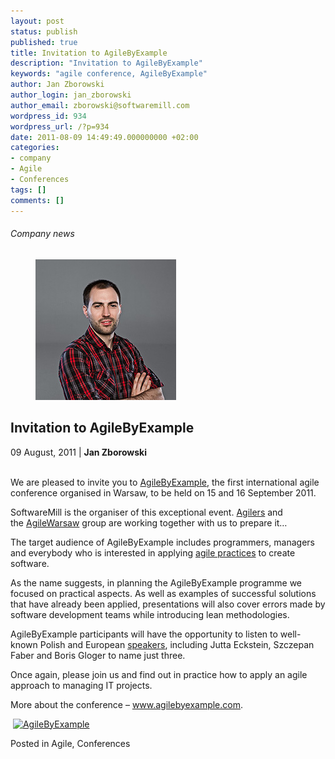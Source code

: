 ```yaml
---
layout: post
status: publish
published: true
title: Invitation to AgileByExample
description: "Invitation to AgileByExample"
keywords: "agile conference, AgileByExample"
author: Jan Zborowski
author_login: jan_zborowski
author_email: zborowski@softwaremill.com
wordpress_id: 934
wordpress_url: /?p=934
date: 2011-08-09 14:49:49.000000000 +02:00
categories:
- company
- Agile
- Conferences
tags: []
comments: []
---
```


<h6>Company news</h6>
<div class="post-header clearfix">
<figure><div class="image"><img src="/img/members/zborowski.jpg" alt="Jan Zborowski"></div></figure><div class="title">
<h2 class="font-dark-blue font-normal">Invitation to AgileByExample</h2>09 August, 2011 | <b>Jan Zborowski</b><br><br>
</div>
</div>
<div class="post-rows"><div class="text">
<p id="Postyarchiwalne-InvitationtoAgileByExample">We are pleased to invite you to <a href="http://www.agilebyexample.com/" rel="nofollow">AgileByExample</a>, the first international agile conference organised in Warsaw, to be held on 15 and 16 September 2011.</p>
<p>SoftwareMill is the organiser of this exceptional event. <a href="http://www.agilers.com/" rel="nofollow">Agilers</a> and the <a href="http://agilewarsaw.com/" rel="nofollow">AgileWarsaw</a> group are working together with us to prepare it…</p>
<p>The target audience of AgileByExample includes programmers, managers and everybody who is interested in applying <a href="http://softwaremill.pl/jakpracujemy.html" rel="nofollow">agile practices</a> to create software.</p>
<p>As the name suggests, in planning the AgileByExample programme we focused on practical aspects. As well as examples of successful solutions that have already been applied, presentations will also cover errors made by software development teams while introducing lean methodologies.</p>
<p>AgileByExample participants will have the opportunity to listen to well-known Polish and European <a href="http://www.agilebyexample.com/speakers/" rel="nofollow">speakers</a>, including Jutta Eckstein, Szczepan Faber and Boris Gloger to name just three.</p>
<p>Once again, please join us and find out in practice how to apply an agile approach to managing IT projects.</p>
<p>More about the conference – <a href="http://www.agilebyexample.com/" rel="nofollow">www.agilebyexample.com</a>.</p>
<p> <a href="https://softwaremill.com/img/uploads/2011/08/image2013-7-1-12-50-48.png"><img class="alignnone size-medium wp-image-937" alt="AgileByExample" src="https://softwaremill.com/img/uploads/2011/08/image2013-7-1-12-50-48-300x40.png" width="300" height="40"></a></p>
</div></div>
<div class="post-footer">Posted in Agile, Conferences</div>
